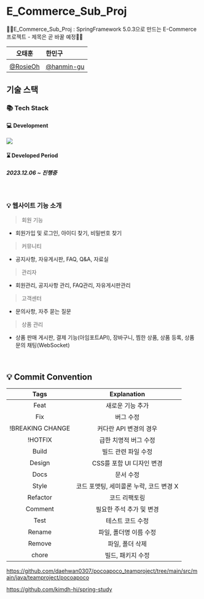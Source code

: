 # E_Commerce_Sub_Proj
🧙‍♂️E_Commerce_Sub_Proj : SpringFramework 5.0.3으로 만드는 E-Commerce 프로젝트 - 제목은 곧 바꿀 예정🧙‍♂️


|      오태훈                            |  한민구 |                                                     
|:--------------------------------------:|:------|
|                                        |       |
| [@RosieOh](https://github.com/rosieoh) |[@hanmin-gu](https://github.com/hanmin-gu) |


## 기술 스택

### 📚 Tech Stack 
#### 💻 Development
<img src="https://skillicons.dev/icons?i=java,spring,mysql,javascript,jquery,react,express& perline="/>

#### ⌛ Developed Period
##### 2023.12.06 ~ 진행중


<br>

### 💡 웹사이트 기능 소개
> 회원 기능
- 회원가입 및 로그인, 아이디 찾기, 비밀번호 찾기

> 커뮤니티
- 공지사항, 자유게시판, FAQ, Q&A, 자료실

> 관리자
- 회원관리, 공지사항 관리, FAQ관리, 자유게시판관리

> 고객센터
- 문의사항, 자주 묻는 질문

> 상품 관리  
- 상품 판매 게시판, 결제 기능(아임포트API), 장바구니, 찜한 상품, 상품 등록, 상품 문의 채팅(WebSocket)

<br>

## 💡 Commit Convention

|       Tags       |               Explanation               |
| :--------------: | :-------------------------------------: |
|       Feat       |            새로운 기능 추가             |
|       Fix        |                버그 수정                |
| !BREAKING CHANGE |         커다란 API 변경의 경우          |
|     !HOTFIX      |          급한 치명적 버그 수정          |
|      Build       |           빌드 관련 파일 수정           |
|      Design      |        CSS를 포함 UI 디자인 변경        |
|       Docs       |                문서 수정                |
|      Style       | 코드 포맷팅, 세미콜론 누락, 코드 변경 X |
|     Refactor     |              코드 리팩토링              |
|     Comment      |        필요한 주석 추가 및 변경         |
|       Test       |            테스트 코드 수정             |
|      Rename      |         파일, 폴더명 이름 수정          |
|      Remove      |             파일, 폴더 삭제             |
|      chore       |            빌드, 패키지 수정            |




https://github.com/daehwan0307/pocoapoco_teamproject/tree/main/src/main/java/teamproject/pocoapoco

https://github.com/kimdh-hi/spring-study
